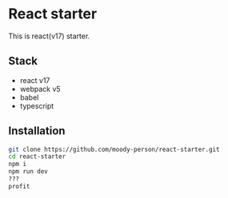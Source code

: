 # React starter

This is react(v17) starter.

## Stack

- react v17
- webpack v5
- babel
- typescript

## Installation

```sh
git clone https://github.com/moody-person/react-starter.git
cd react-starter
npm i
npm run dev
???
profit
```
